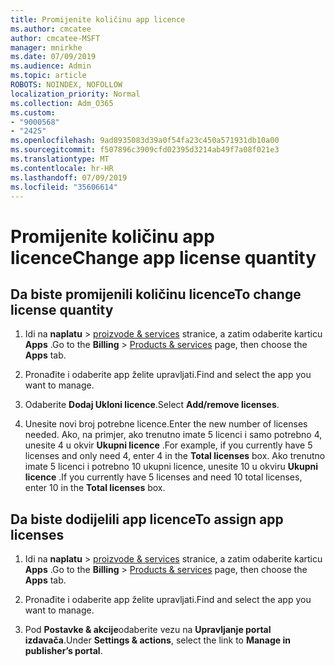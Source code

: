 ```yaml
---
title: Promijenite količinu app licence
ms.author: cmcatee
author: cmcatee-MSFT
manager: mnirkhe
ms.date: 07/09/2019
ms.audience: Admin
ms.topic: article
ROBOTS: NOINDEX, NOFOLLOW
localization_priority: Normal
ms.collection: Adm_O365
ms.custom:
- "9000568"
- "2425"
ms.openlocfilehash: 9ad8935083d39a0f54fa23c450a571931db10a00
ms.sourcegitcommit: f507896c3909cfd02395d3214ab49f7a08f021e3
ms.translationtype: MT
ms.contentlocale: hr-HR
ms.lasthandoff: 07/09/2019
ms.locfileid: "35606614"
---
```

# <a name="change-app-license-quantity"></a><span data-ttu-id="72d39-102">Promijenite količinu app licence</span><span class="sxs-lookup"><span data-stu-id="72d39-102">Change app license quantity</span></span>

## <a name="to-change-license-quantity"></a><span data-ttu-id="72d39-103">Da biste promijenili količinu licence</span><span class="sxs-lookup"><span data-stu-id="72d39-103">To change license quantity</span></span>

1. <span data-ttu-id="72d39-104">Idi na **naplatu** > [proizvode & services](https://go.microsoft.com/fwlink/p/?linkid=842054) stranice, a zatim odaberite karticu **Apps** .</span><span class="sxs-lookup"><span data-stu-id="72d39-104">Go to the **Billing** > [Products & services](https://go.microsoft.com/fwlink/p/?linkid=842054) page, then choose the **Apps** tab.</span></span>

2. <span data-ttu-id="72d39-105">Pronađite i odaberite app želite upravljati.</span><span class="sxs-lookup"><span data-stu-id="72d39-105">Find and select the app you want to manage.</span></span>  

3. <span data-ttu-id="72d39-106">Odaberite **Dodaj Ukloni licence**.</span><span class="sxs-lookup"><span data-stu-id="72d39-106">Select **Add/remove licenses**.</span></span>

4. <span data-ttu-id="72d39-107">Unesite novi broj potrebne licence.</span><span class="sxs-lookup"><span data-stu-id="72d39-107">Enter the new number of licenses needed.</span></span> <span data-ttu-id="72d39-108">Ako, na primjer, ako trenutno imate 5 licenci i samo potrebno 4, unesite 4 u okvir **Ukupni licence** .</span><span class="sxs-lookup"><span data-stu-id="72d39-108">For example, if you currently have 5 licenses and only need 4, enter 4 in the **Total licenses** box.</span></span> <span data-ttu-id="72d39-109">Ako trenutno imate 5 licenci i potrebno 10 ukupni licence, unesite 10 u okviru **Ukupni licence** .</span><span class="sxs-lookup"><span data-stu-id="72d39-109">If you currently have 5 licenses and need 10 total licenses, enter 10 in the **Total licenses** box.</span></span>

## <a name="to-assign-app-licenses"></a><span data-ttu-id="72d39-110">Da biste dodijelili app licence</span><span class="sxs-lookup"><span data-stu-id="72d39-110">To assign app licenses</span></span>

1. <span data-ttu-id="72d39-111">Idi na **naplatu** > [proizvode & services](https://go.microsoft.com/fwlink/p/?linkid=842054) stranice, a zatim odaberite karticu **Apps** .</span><span class="sxs-lookup"><span data-stu-id="72d39-111">Go to the **Billing** > [Products & services](https://go.microsoft.com/fwlink/p/?linkid=842054) page, then choose the **Apps** tab.</span></span>

2. <span data-ttu-id="72d39-112">Pronađite i odaberite app želite upravljati.</span><span class="sxs-lookup"><span data-stu-id="72d39-112">Find and select the app you want to manage.</span></span>  

3. <span data-ttu-id="72d39-113">Pod **Postavke & akcije**odaberite vezu na **Upravljanje portal izdavača**.</span><span class="sxs-lookup"><span data-stu-id="72d39-113">Under **Settings & actions**, select the link to **Manage in publisher’s portal**.</span></span>